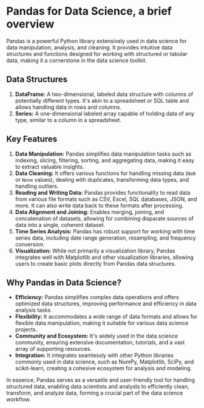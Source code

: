 # Pandas for Data Science, a brief overview

Pandas is a powerful Python library extensively used in data science for data manipulation, analysis, and cleaning. It provides intuitive data structures and functions designed for working with structured or tabular data, making it a cornerstone in the data science toolkit.

## Data Structures

1. **DataFrame:** A two-dimensional, labeled data structure with columns of potentially different types. It's akin to a spreadsheet or SQL table and allows handling data in rows and columns.
2. **Series:** A one-dimensional labeled array capable of holding data of any type, similar to a column in a spreadsheet.

## Key Features

1. **Data Manipulation:** Pandas simplifies data manipulation tasks such as indexing, slicing, filtering, sorting, and aggregating data, making it easy to extract valuable insights.
2. **Data Cleaning:** It offers various functions for handling missing data (`NaN` or `None` values), dealing with duplicates, transforming data types, and handling outliers.
3. **Reading and Writing Data:** Pandas provides functionality to read data from various file formats such as CSV, Excel, SQL databases, JSON, and more. It can also write data back to these formats after processing.
4. **Data Alignment and Joining:** Enables merging, joining, and concatenation of datasets, allowing for combining disparate sources of data into a single, coherent dataset.
5. **Time Series Analysis:** Pandas has robust support for working with time series data, including date range generation, resampling, and frequency conversion.
6. **Visualization:** While not primarily a visualization library, Pandas integrates well with Matplotlib and other visualization libraries, allowing users to create basic plots directly from Pandas data structures.

## Why Pandas in Data Science?

- **Efficiency:** Pandas simplifies complex data operations and offers optimized data structures, improving performance and efficiency in data analysis tasks.
- **Flexibility:** It accommodates a wide range of data formats and allows for flexible data manipulation, making it suitable for various data science projects.
- **Community and Ecosystem:** It's widely used in the data science community, ensuring extensive documentation, tutorials, and a vast array of supporting resources.
- **Integration:** It integrates seamlessly with other Python libraries commonly used in data science, such as NumPy, Matplotlib, SciPy, and scikit-learn, creating a cohesive ecosystem for analysis and modeling.

In essence, Pandas serves as a versatile and user-friendly tool for handling structured data, enabling data scientists and analysts to efficiently clean, transform, and analyze data, forming a crucial part of the data science workflow.
